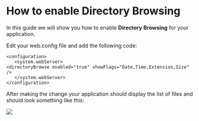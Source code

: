 # How to enable Directory Browsing


In this guide we will show you how to enable **Directory Browsing** for your application.



Edit your web.config file and add the following code:

    <configuration>
       <system.webServer>
    <directoryBrowse enabled="true" showFlags="Date,Time,Extension,Size" />
       </system.webServer>
    </configuration>


After making the change your application should display the list of files and should look something like this:


<img src="https://raw.githubusercontent.com/GearHost/docs/master/Images/directorybrowsing.PNG" />
